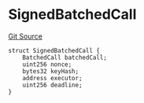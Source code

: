 # SignedBatchedCall
[Git Source](https://github.com/Uniswap/minimal-delegation/blob/8189d62a80ed3ac2bd308849641dca52350f024a/src/libraries/SignedBatchedCallLib.sol)


```solidity
struct SignedBatchedCall {
    BatchedCall batchedCall;
    uint256 nonce;
    bytes32 keyHash;
    address executor;
    uint256 deadline;
}
```

